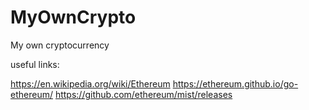 # MyOwnCrypto
My own cryptocurrency

useful links:

https://en.wikipedia.org/wiki/Ethereum
https://ethereum.github.io/go-ethereum/
https://github.com/ethereum/mist/releases
